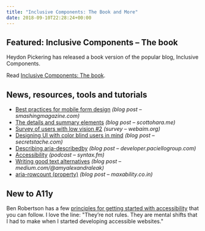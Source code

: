 ```yaml
---
title: "Inclusive Components: The Book and More"
date: 2018-09-10T22:28:24+00:00
---
```


## Featured: Inclusive Components – The book

Heydon Pickering has released a book version of the popular blog, Inclusive Components.

Read [Inclusive Components: The book](http://book.inclusive-components.design/).

## News, resources, tools and tutorials

* [Best practices for mobile form design](https://www.smashingmagazine.com/2018/08/best-practices-for-mobile-form-design/) _(blog post – smashingmagazine.com)_
* [The details and summary elements](https://www.scottohara.me/blog/2018/09/03/details-and-summary.html) _(blog post – scottohara.me)_
* [Survey of users with low vision #2](https://webaim.org/projects/lowvisionsurvey2/) _(survey – webaim.org)_
* [Designing UI with color blind users in mind](https://www.secretstache.com/blog/designing-for-color-blind-users/) _(blog post – secretstache.com)_
* [Describing aria-describedby](https://developer.paciellogroup.com/blog/2018/09/describing-aria-describedby/) _(blog post – developer.paciellogroup.com)_
* [Accessibility](https://syntax.fm/show/072/accessibility) _(podcast – syntax.fm)_
* [Writing good text alternatives](https://medium.com/@amyalexandraleak/should-you-use-alt-text-or-a-caption-48311e259ded) _(blog post – medium.com/@amyalexandraleak)_
* [aria-rowcount (property)](https://www.maxability.co.in/2018/09/aria-rowcount-property/) _(blog post – maxability.co.in)_

## New to A11y

Ben Robertson has a few [principles for getting started with accessibility](https://benrobertson.io/accessibility/principles-getting-started-website-accessibility) that you can follow. I love the line: "They’re not rules. They are mental shifts that I had to make when I started developing accessible websites."